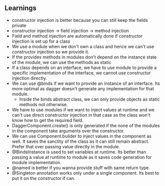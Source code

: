 ## Learnings

- constructor injection is better because you can still keep the fields private
- constructor injection -> field injection -> method injection
- Field and method injection are automatically done if constructor injection is set up for a class
- We use a module when we don't own a class and hence we can't use constructor injection so we provide it.
- If the provides methods in modules don't depend on the instance state of the module, we can use the methods as static
- If a class depends on an interface, we have to use module to provide a specific implementation of the interface, we cannot use constructor injection directly. 
- We can use @binds if we want to provide an instance of an interface. Its more optimal as dagger doesn't generate any implementation for that module. 
  - Inside the binds abstract class, we can only provide objects as static methods not otherwise. 
- We have to use modules if we want to inject values at runtime and we can't use direct constructor injection in that case as the class won't know how to get the required field. 
- DaggerComponent.create() is only generated if the none of the modules in the component take arguments over the constructor. 
- We can use Component.builder to inject values in the component as well. It saves the sanctity of the class as it can still remain abstract. Prefer that over passing value directly in the module. 
- @BindsInstance is used to set variables at runtime. Its better than passing a value at runtime to module as it saves code generation for module implementation.
- @named is better if you wanna provide stuff with same return type. 
- @Singleton annotation works only under a single component. Its best to put it on the constructor if can.

